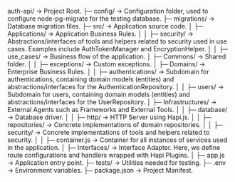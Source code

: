 auth-api/ → Project Root.
├─ config/ → Configuration folder, used to configure node-pg-migrate for the testing database.
├─ migrations/ → Database migration files.
├─ src/ → Application source code.
│ ├─ Applications/ → Application Business Rules.
│ │ ├─ security/ → Abstractions/interfaces of tools and helpers related to security used in use cases. Examples include AuthTokenManager and EncryptionHelper.
│ │ ├─ use_cases/ → Business flow of the application.
│ ├─ Commons/ → Shared folder.
│ │ ├─ exceptions/ → Custom exceptions.
│ ├─ Domains/ → Enterprise Business Rules.
│ │ ├─ authentications/ → Subdomain for authentications, containing domain models (entities) and abstractions/interfaces for the AuthenticationRepository.
│ │ ├─ users/ → Subdomain for users, containing domain models (entities) and abstractions/interfaces for the UserRepository.
│ ├─ Infrastructures/ → External Agents such as Frameworks and External Tools.
│ │ ├─ database/ → Database driver.
│ │ ├─ http/ → HTTP Server using Hapi.js.
│ │ ├─ repositories/ → Concrete implementations of domain repositories.
│ │ ├─ security/ → Concrete implementations of tools and helpers related to security.
│ │ ├─ container.js → Container for all instances of services used in the application.
│ ├─ Interfaces/ → Interface Adapter. Here, we define route configurations and handlers wrapped with Hapi Plugins.
│ ├─ app.js → Application entry point.
├─ tests/ → Utilities needed for testing.
├─ .env → Environment variables.
├─ package.json → Project Manifest.
